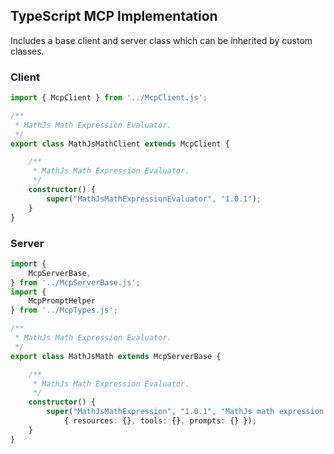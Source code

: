## TypeScript MCP Implementation

Includes a base client and server class which can be inherited by custom classes.

### Client
```typescript
import { McpClient } from '../McpClient.js';

/**
 * MathJs Math Expression Evaluator.
 */
export class MathJsMathClient extends McpClient {

    /**
     * MathJs Math Expression Evaluator.
     */
    constructor() {
        super("MathJsMathExpressionEvaluator", "1.0.1");
    }
}
```

### Server
```typescript
import {
    McpServerBase,
} from '../McpServerBase.js';
import {
    McpPromptHelper
} from '../McpTypes.js';

/**
 * MathJs Math Expression Evaluator.
 */
export class MathJsMath extends McpServerBase {

    /**
     * MathJs Math Expression Evaluator.
     */
    constructor() {
        super("MathJsMathExpression", "1.0.1", "MathJs math expression evaluator",
            { resources: {}, tools: {}, prompts: {} });
    }
}
```
